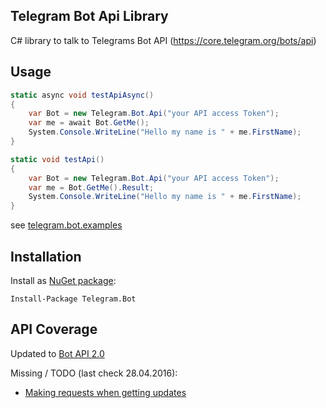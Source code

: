 ## Telegram Bot Api Library

C# library to talk to Telegrams Bot API (https://core.telegram.org/bots/api)

## Usage

```C#
static async void testApiAsync()
{
    var Bot = new Telegram.Bot.Api("your API access Token");
    var me = await Bot.GetMe();
    System.Console.WriteLine("Hello my name is " + me.FirstName);
}
```

```C#
static void testApi()
{
    var Bot = new Telegram.Bot.Api("your API access Token");
    var me = Bot.GetMe().Result;
    System.Console.WriteLine("Hello my name is " + me.FirstName);
}
```

see [telegram.bot.examples](https://github.com/MrRoundRobin/telegram.bot.examples)

## Installation

Install as [NuGet package](https://www.nuget.org/packages/Telegram.Bot/):

```
Install-Package Telegram.Bot
```

## API Coverage

Updated to [Bot API 2.0](https://core.telegram.org/bots/2-0-intro)

Missing / TODO (last check 28.04.2016):
  * [Making requests when getting updates](https://core.telegram.org/bots/api#making-requests-when-getting-updates)